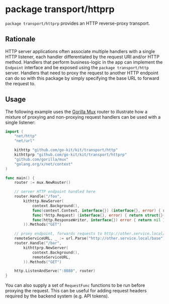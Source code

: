 # package transport/httprp

`package transport/httprp` provides an HTTP reverse-proxy transport.

## Rationale

HTTP server applications often associate multiple handlers with a single HTTP listener, each handler differentiated by the request URI and/or HTTP method.  Handlers that perform business-logic in the app can implement the `Endpoint` interface and be exposed using the `package transport/http` server.  Handlers that need to proxy the request to another HTTP endpoint can do so with this package by simply specifying the base URL to forward the request to.

## Usage

The following example uses the [Gorilla Mux](https://github.com/gorilla/mux) router to illustrate how a mixture of proxying and non-proxying request handlers can be used with a single listener:

```go
import (
	"net/http"
	"net/url"

	kithttp "github.com/go-kit/kit/transport/http"
	kithttprp "github.com/go-kit/kit/transport/httprp"
	"github.com/gorilla/mux"
	"golang.org/x/net/context"
)

func main() {
	router := mux.NewRouter()

	// server HTTP endpoint handled here
	router.Handle("/foo",
		kithttp.NewServer(
			context.Background(),
			func(context.Context, interface{}) (interface{}, error) { return struct{}{}, nil },
			func(*http.Request) (interface{}, error) { return struct{}{}, nil },
			func(http.ResponseWriter, interface{}) error { return nil },
		)).Methods("GET")

	// proxy endpoint, forwards requests to http://other.service.local/base/bar
	remoteServiceURL, _ := url.Parse("http://other.service.local/base")
	router.Handle("/bar",
		kithttprp.NewServer(
			context.Background(),
			remoteServiceURL,
		)).Methods("GET")

	http.ListenAndServe(":8080", router)
}
```

You can also supply a set of `RequestFunc` functions to be run before proxying the request.  This can be useful for adding request headers required by the backend system (e.g. API tokens).
